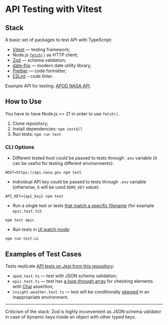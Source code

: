 # API Testing with Vitest

## Stack

A basic set of packages to test API with TypeScript:

- [Vitest](https://vitest.dev) — testing framework;
- Node.js [`fetch()`](https://nodejs.org/dist/latest-v21.x/docs/api/globals.html#fetch) as HTTP client;
- [Zod](https://zod.dev) — schema validation;
- [date-fns](https://date-fns.org) — modern date utility library;
- [Prettier](https://prettier.io) — code formatter;
- [ESLint](https://eslint.org/) – code linter.

Example API for testing: [APOD NASA API](https://api.nasa.gov).

## How to Use

You have to have Node.js >= 21 in order to use `fetch()`.

1. Clone repository;
2. Install dependencies: `npm install`
3. Run tests: `npm run test`

### CLI Options

- Different tested host could be passed to tests through `.env` variable (it can be useful for testing different environments):

`HOST=https://api.nasa.gov npm test`

- Individual API key could be passed to tests through `.env` variable (otherwise, it will be used `DEMO_KEY` value):

`API_KEY={api_key} npm test`

- Run a single test or tests [that match a specific filename](https://vitest.dev/guide/filtering.html#test-filtering) (for example `epic.test.ts`):

`npm test epic`

- Run tests in [UI watch mode](https://vitest.dev/guide/ui.html):

`npm run test:ui`

## Examples of Test Cases

Tests replicate [API tests on Jest from this repository](https://github.com/adequatica/api-testing):

- `apod.test.ts` — test with JSON schema validation;
- `epic.test.ts` — test has [a loop through array](https://developer.mozilla.org/en-US/docs/Web/JavaScript/Reference/Global_Objects/Array/forEach) for checking elements with [Chai](https://www.chaijs.com/api/bdd/) assertion;
- `insight-weather.test.ts` — test will be conditionally [skipped](https://vitest.dev/api/#test-skip) in an inappropriate environment.

---

Сriticism of the stack: Zod is highly inconvenient as JSON schema validator in case of dynamic keys inside an object with other typed keys.
